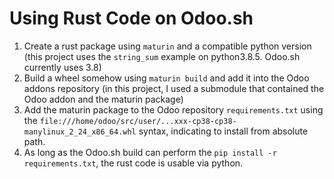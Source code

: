 # Using Rust Code on Odoo.sh

1. Create a rust package using `maturin` and a compatible python version (this
   project uses the `string_sum` example on python3.8.5. Odoo.sh currently uses
   3.8)
2. Build a wheel somehow using `maturin build` and add it into the Odoo addons
   repository (in this project, I used a submodule that contained the Odoo addon
   and the maturin package)
3. Add the maturin package to the Odoo repository `requirements.txt` using the
   `file:///home/odoo/src/user/...xxx-cp38-cp38-manylinux_2_24_x86_64.whl`
   syntax, indicating to install from absolute path.
4. As long as the Odoo.sh build can perform the
   `pip install -r requirements.txt`, the rust code is usable via python.
